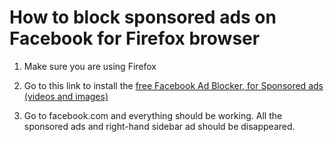 # How to block sponsored ads on Facebook for Firefox browser

1. Make sure you are using Firefox

2. Go to this link to install the [free Facebook Ad Blocker, for Sponsored ads (videos and images)](https://addons.mozilla.org/en-US/firefox/addon/ad-blocker-for-facebook-app/)

3. Go to facebook.com and everything should be working. All the sponsored ads and right-hand sidebar ad should be disappeared.
